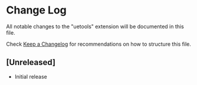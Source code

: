 # Change Log

All notable changes to the "uetools" extension will be documented in this file.

Check [Keep a Changelog](http://keepachangelog.com/) for recommendations on how to structure this file.

## [Unreleased]

- Initial release